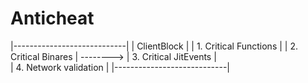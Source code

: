# Anticheat

|----------------------------|
|  ClientBlock               |
|  1. Critical Functions     |
|  2. Critical Binares       |     -------->
|  3. Critical JitEvents     |  
|  4. Network validation     |
|----------------------------|
